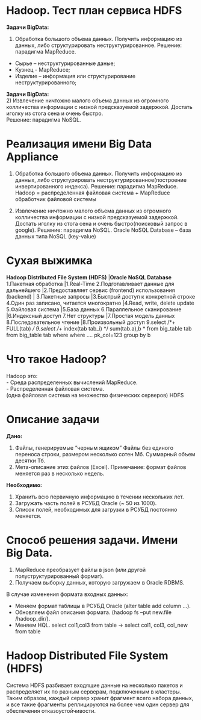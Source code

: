# Hadoop. Тест план сервиса HDFS

<b>Задачи BigData:</b>
1) Обработка большого объема данных. Получить информацию из данных, либо структурировать неструктурированное.
Решение: парадигма MapReduce.

- Сырье – неструктурированные даные;
- Кузнец - MapReduce;
- Изделие – информация или структурирование неструктурированного;

<b>Задачи BigData:</b> </br>
2) Извлечение ничтожно малого объема данных из огромного колличества информации с низкой предсказуемой задержкой. Достать иголку из стога сена и очень быстро. </br>
Решение: парадигма NoSQL.

# Реализация имени Big Data Appliance 

1) Обработка большого объема данных. Получить информацию из данных, либо структурировать неструктурированное(построение инвертированного индекса).
Решение: парадигма MapReduce.
Hadoop = распределенная файловая система + MapReduce обработчик файловой системы

2) Извлечение ничтожно малого объема данных из огромного колличества информации с низкой предсказуемой задержкой. Достать иголку из стога сена и очень быстро(поисковый запрос в google).
Решение: парадигма NoSQL.
Oracle NoSQL Database – база данных типа NoSQL (key-value)

# Сухая выжимка
<b>Hadoop Distributed File System (HDFS)</b>  |<b>Oracle NoSQL Database</b>
1.Пакетная обработка                          |1.Real-Time
2.Подготавливает данные для дальнейшего       |2.Предоставляет сервис (frontend) 
использования (backend)                       |
3.Пакетные запросы                            |3.Быстрый доступ к конкретной строке
4.Один раз записано, читается многократно     |4.Read, write, delete update
5.Файловая система                            |5.База данных
6.Параллельное сканирование                   |6.Индексный доступ
7.Нет структуры                               |7.Простая модель данных
8.Последовательное чтение                     |8.Произвольный доступ
9.select /*+ FULL(tab) */                      9.select /*+ index(tab tab_i) */ 
sum(tab.a),b                                    *
from big_table tab                              from big_table tab
where                                           where
….                                              pk_col=123
group by b

# Что такое Hadoop?
Hadoop это:</br>
	- Среда распределенных вычислений MapReduce.</br>
	- Распределенная файловая система.</br>
 (одна файловая система на множество физических серверов) HDFS

# Описание задачи
<b>Дано:</b> 
1) Файлы, генерируемые “черным ящиком” Файлы без единого переноса строки, размером несколько сотен Мб. Суммарный объем десятки Тб.
2) Мета-описание этих файлов (Excel).
Примечание: формат файлов меняется раз в несколько недель.

<b>Необходимо:</b>
1) Хранить всю первичную информацию в течении нескольких лет.
2) Загружать часть полей в РСУБД Oracle (~ 50 из 1000).
3) Список полей, необходимых для загрузки в РСУБД постоянно меняется.

# Способ решения задачи. Имени Big Data.
1. MapReduce преобразует файлы в json (или другой полуструктурированный формат).
2. Получаем выборку данных, которую загружаем в Oracle RDBMS.

В случае изменения формата входных данных:
 - Меняем формат таблицы в РСУБД Oracle (alter table add column …).
 - Обновляем файл описания формата. (hadoop fs –put new.file /hadoop_dir/).
 -  Меняем HQL. select col1,col3 from table -> select col1, col3, col_new from table

# Hadoop Distributed File System (HDFS)
Система HDFS разбивает входящие данные на несколько пакетов и распределяет их по разным серверам, подключенным в кластеры. Таким образом, каждый сервер хранит фрагмент всего набора данных, и все такие фрагменты реплицируются на более чем один сервер для обеспечения отказоустойчивости.










